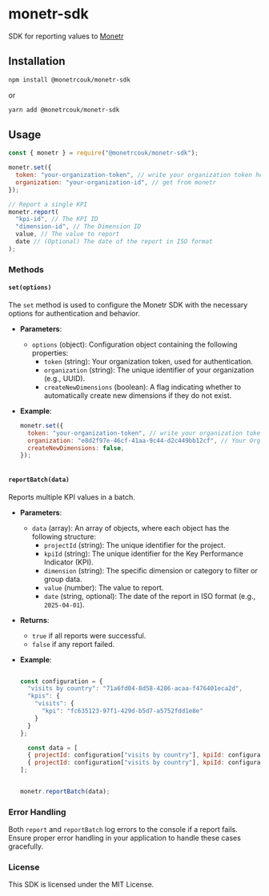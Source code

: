 # monetr-sdk

SDK for reporting values to [Monetr](https://app.monetr.co.uk)

## Installation

```bash
npm install @monetrcouk/monetr-sdk
```

or

```bash
yarn add @monetrcouk/monetr-sdk
```

## Usage

```javascript
const { monetr } = require("@monetrcouk/monetr-sdk");

monetr.set({
  token: "your-organization-token", // write your organization token here
  organization: "your-organization-id", // get from monetr
});

// Report a single KPI
monetr.report(
  "kpi-id", // The KPI ID
  "dimension-id", // The Dimension ID
  value, // The value to report
  date // (Optional) The date of the report in ISO format
);
```

### Methods

#### `set(options)`

The `set` method is used to configure the Monetr SDK with the necessary options for authentication and behavior.

- **Parameters**:

  - `options` (object): Configuration object containing the following properties:
    - `token` (string): Your organization token, used for authentication.
    - `organization` (string): The unique identifier of your organization (e.g., UUID).
    - `createNewDimensions` (boolean): A flag indicating whether to automatically create new dimensions if they do not exist.

- **Example**:
  ```javascript
  monetr.set({
    token: "your-organization-token", // write your organization token here
    organization: "e8d2f97e-46cf-41aa-9c44-d2c449bb12cf", // Your Organization, from app.monetr.co.uk
    createNewDimensions: false,
  });
  ```
  ```

  ```

#### `reportBatch(data)`

Reports multiple KPI values in a batch.

- **Parameters**:

  - `data` (array): An array of objects, where each object has the following structure:
    - `projectId` (string): The unique identifier for the project.
    - `kpiId` (string): The unique identifier for the Key Performance Indicator (KPI).
    - `dimension` (string): The specific dimension or category to filter or group data.    
    - `value` (number): The value to report.
    - `date` (string, optional): The date of the report in ISO format (e.g., `2025-04-01`).

- **Returns**:

  - `true` if all reports were successful.
  - `false` if any report failed.

- **Example**:

  ```javascript

  const configuration = {
    "visits by country": "71a6fd04-8d58-4286-acaa-f476401eca2d",
    "kpis": {
      "visits": {
        "kpi": "fc635123-97f1-429d-b5d7-a5752fdd1e8e"
      }
    }
  };

    const data = [
    { projectId: configuration["visits by country"], kpiId: configuration.kpi.visits, dimension: "uk", date: "2025-04-01", value: 1240 },
    { projectId: configuration["visits by country"], kpiId: configuration.kpi.visits, dimension: "france", date: "2025-04-01", value: 135 },
  ];


  monetr.reportBatch(data);
  ```

### Error Handling

Both `report` and `reportBatch` log errors to the console if a report fails. Ensure proper error handling in your application to handle these cases gracefully.

### License

This SDK is licensed under the MIT License.
